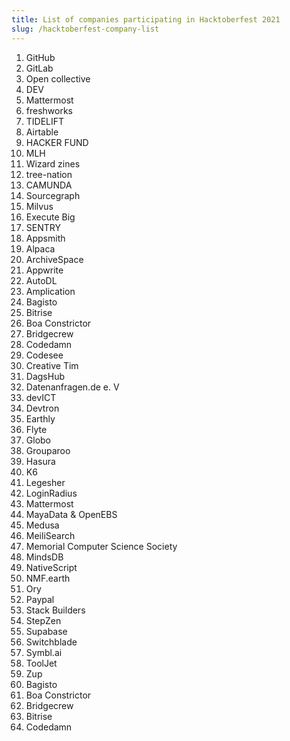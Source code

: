 ```yaml
---
title: List of companies participating in Hacktoberfest 2021
slug: /hacktoberfest-company-list
---
```


1.  GitHub
2.  GitLab
3.  Open collective
4.  DEV 
5.  Mattermost
6.  freshworks
7.  TIDELIFT
8.  Airtable
9.  HACKER FUND
10. MLH
11. Wizard zines
12. tree-nation 
13. CAMUNDA
14. Sourcegraph
15. Milvus
16. Execute Big
17. SENTRY
18. Appsmith
19. Alpaca
20. ArchiveSpace
21. Appwrite
22. AutoDL
23. Amplication
24. Bagisto
25. Bitrise
26. Boa Constrictor
27. Bridgecrew
28. Codedamn
29. Codesee
30. Creative Tim
31. DagsHub
32. Datenanfragen.de e. V
33. devICT
34. Devtron
35. Earthly
36. Flyte
37. Globo
38. Grouparoo
39. Hasura
40. K6
41. Legesher
42. LoginRadius
43. Mattermost
44. MayaData & OpenEBS
45. Medusa
46. MeiliSearch
47. Memorial Computer Science Society
48. MindsDB
49. NativeScript
50. NMF.earth
51. Ory
52. Paypal
53. Stack Builders 
54. StepZen
55. Supabase
56. Switchblade
57. Symbl.ai
58. ToolJet
59. Zup
23. Bagisto
24. Boa Constrictor
25. Bridgecrew
26. Bitrise
27. Codedamn
